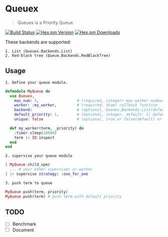 Queuex
======

> Queuex is a Priority Queue.

[![Build Status](https://img.shields.io/travis/falood/queuex.svg?style=flat-square)](https://travis-ci.org/falood/queuex)
[![Hex.pm Version](https://img.shields.io/hexpm/v/queuex.svg?style=flat-square)](https://hex.pm/packages/queuex)
[![Hex.pm Downloads](https://img.shields.io/hexpm/dt/queuex.svg?style=flat-square)](https://hex.pm/packages/queuex)


These backends are supported:

    1. List (Queuex.Backends.List)
    2. Red-black tree (Queue.Backends.RedBlackTree)


## Usage

    1. Define your queue module.
```elixir
defmodule MyQueue do
  use Queuex,
    max_num: 3,                 # (required, integer) max worker numbers
    worker: :my_worker,         # (required, atom) callback function
    backend:                    # (optional, Queuex.Backends.List(default) or Queuex.Backends.RedBlackTree) queue backend
    default_priority: 1,        # (optional, integer, default: 1) default priority for &MyQueue.push/1, smaller means high priority
    unique: false               # (optional, true or false(default) or :strictly) duplication term is allowned in queue. false => don't check, true => check with `backend.has_value?/2`, :strictly => check with `backend.has_priority_value?/3`

  def my_worker(term, _priority) do
    :timer.sleep(10000)
    term |> IO.inspect
  end
end
```

    2. supervise your queue module

```elixir
[ MyQueue.child_spec
  ... # your other supervisor or worker
] |> supervise strategy: :one_for_one
```

    3. push term to queue

```elixir
MyQueue.push(term, priority)
MyQueue.push(term) # push term with default priority
```

## TODO
- [ ] Benchmark
- [ ] Document
